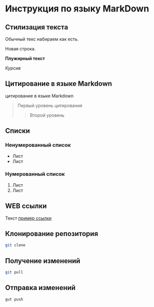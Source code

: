 # Инструкция по языку MarkDown

## Стилизация текста
Обычный текс набираем как есть.

Новая строка.

**Плужирный текст**

*Курсив*

## Цитирование в языке Markdown
цитирование в языке Markdown
> Первый уровень цитирования
>> Второй уровень

## Списки
### Ненумерованный список
* Лист
* Лист

### Нумерованный список
1. Лист
2. Лист

## WEB ссылки
Текст [пример ссылки](http.example.com "Всплывающая подсказка")

## Клонирование репозитория
```sh
git clone
```

## Получение изменений
```sh
git pull
```

## Отправка изменений
```sh
gut push
```